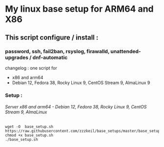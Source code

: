 # My linux base setup for ARM64 and X86

## This script configure / install :
### password, ssh, fail2ban, rsyslog, firawalld, unattended-upgrades / dnf-automatic 

changelog :
one script for 
- x86 and arm64 
- Debian 12, Fedora 38, Rocky Linux 9, CentOS Stream 9, AlmaLinux 9

### Setup :

###### Server x86 and arm64  -  Debian 12, Fedora 38, Rocky Linux 9, CentOS Stream 9, AlmaLinux
```
wget -O  base_setup.sh https://raw.githubusercontent.com/zzzkeil/base_setups/master/base_setup.sh
chmod +x base_setup.sh
./base_setup.sh


```



